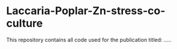 # Laccaria-Poplar-Zn-stress-co-culture
This repository contains all code used for the publication titled: .....
